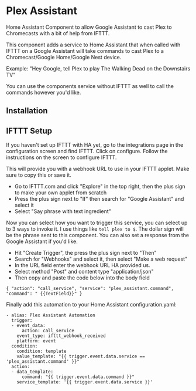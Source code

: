 # Plex Assistant
Home Assistant Component to allow Google Assistant to cast Plex to Chromecasts with a bit of help from IFTTT.

This component adds a service to Home Assistant that when called with IFTTT on a Google Assistant will take commands to cast Plex to a Chromecast/Google Home/Google Nest device.

Example: "Hey Google, tell Plex to play The Walking Dead on the Downstairs TV"

You can use the components service without IFTTT as well to call the commands however you'd like.

## Installation

## IFTTT Setup

If you haven't set up IFTTT with HA yet, go to the integrations page in the configuration screen and find IFTTT. Click on configure. Follow the instructions on the screen to configure IFTTT.

This will provide you with a webhook URL to use in your IFTTT applet. Make sure to copy this or save it.

* Go to IFTTT.com and click "Explore" in the top right, then the plus sign to make your own applet from scratch
* Press the plus sign next to "If" then search for "Google Assistant" and select it
* Select "Say phrase with text ingredient"

Now you can select how you want to trigger this service, you can select up to 3 ways to invoke it. I use things like `tell plex to $`.
The dollar sign will be the phrase sent to this component. You can also set a response from the Google Assistant if you'd like.

* Hit "Create Trigger", the press the plus sign next to "Then"
* Search for "Webhooks" and select it, then select "Make a web request"
* In the URL field enter the webhook URL HA provided us.
* Select method "Post" and content type "application/json"
* Then copy and paste the code below into the body field

```{ "action": "call_service", "service": "plex_assistant.command", "command": " {{TextField}}" }```

Finally add this automation to your Home Assistant configuration.yaml:

```
- alias: Plex Assistant Automation
  trigger:
  - event_data:
      action: call_service
    event_type: ifttt_webhook_received
    platform: event
  condition:
    condition: template
    value_template: "{{ trigger.event.data.service == 'plex_assistant.command' }}"
  action:
  - data_template:
      command: "{{ trigger.event.data.command }}"
    service_template: '{{ trigger.event.data.service }}'
```
